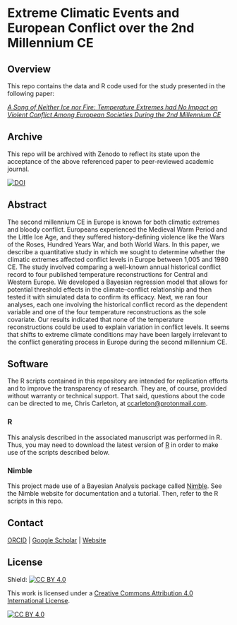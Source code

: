 # Extreme Climatic Events and European Conflict over the 2nd Millennium CE
## Overview
This repo contains the data and R code used for the study presented in the following paper:

[*A Song of Neither Ice nor Fire: Temperature Extremes had No Impact on Violent Conflict Among European Societies During the 2nd Millennium CE*](https://doi.org/10.3389/feart.2021.769107)

## Archive
This repo will be archived with Zenodo to reflect its state upon the acceptance of the above referenced paper to peer-reviewed academic journal.

[![DOI](https://zenodo.org/badge/195126666.svg)](https://zenodo.org/badge/latestdoi/195126666)

## Abstract

The second millennium CE in Europe is known for both climatic extremes and bloody conflict. Europeans experienced the Medieval Warm Period and the Little Ice Age, and they suffered history-defining violence like the Wars of the Roses, Hundred Years War, and both World Wars. In this paper, we describe a quantitative study in which we sought to determine whether the climatic extremes affected conflict levels in Europe between 1,005 and 1980 CE. The study involved comparing a well-known annual historical conflict record to four published temperature reconstructions for Central and Western Europe. We developed a Bayesian regression model that allows for potential threshold effects in the climate–conflict relationship and then tested it with simulated data to confirm its efficacy. Next, we ran four analyses, each one involving the historical conflict record as the dependent variable and one of the four temperature reconstructions as the sole covariate. Our results indicated that none of the temperature reconstructions could be used to explain variation in conflict levels. It seems that shifts to extreme climate conditions may have been largely irrelevant to the conflict generating process in Europe during the second millennium CE.

## Software
The R scripts contained in this repository are intended for replication efforts and to improve the transparency of research. They are, of course, provided without warranty or technical support. That said, questions about the code can be directed to me, Chris Carleton, at ccarleton@protonmail.com.

### R
This analysis described in the associated manuscript was performed in R. Thus, you may need to download the latest version of [R](https://www.r-project.org/) in order to make use of the scripts described below.

### Nimble
This project made use of a Bayesian Analysis package called [Nimble](https://r-nimble.org/). See the Nimble website for documentation and a tutorial. Then, refer to the R scripts in this repo.

## Contact

[ORCID](https://orcid.org/0000-0001-7463-8638) |
[Google Scholar](https://scholar.google.com/citations?hl=en&user=0ZG-6CsAAAAJ) |
[Website](https://wccarleton.me)

## License

Shield: [![CC BY 4.0][cc-by-shield]][cc-by]

This work is licensed under a
[Creative Commons Attribution 4.0 International License][cc-by].

[![CC BY 4.0][cc-by-image]][cc-by]

[cc-by]: http://creativecommons.org/licenses/by/4.0/
[cc-by-image]: https://i.creativecommons.org/l/by/4.0/88x31.png
[cc-by-shield]: https://img.shields.io/badge/License-CC%20BY%204.0-lightgrey.svg
